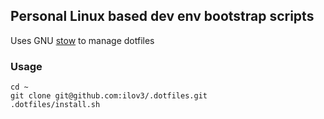 ## Personal Linux based dev env bootstrap scripts

Uses GNU [stow](https://www.gnu.org/software/stow/) to manage dotfiles

### Usage

```shell
cd ~
git clone git@github.com:ilov3/.dotfiles.git
.dotfiles/install.sh
```